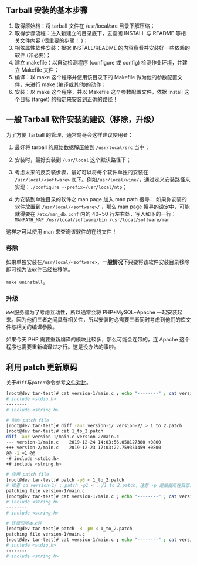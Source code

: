 ## Tarball 安装的基本步骤

1. 取得原始档：将 tarball 文件在 /usr/local/src 目录下解压缩；
2. 取得步骤流程：进入新建立的目录底下，去查阅 INSTALL 与 README 等相关文件内容 (很重要的步骤！ )；
3. 相依属性软件安装：根据 INSTALL/README 的内容察看并安装好一些依赖的软件 (非必要)；
4. 建立 makefile：以自动检测程序 (configure 或 config) 检测作业环境，并建立 Makefile 文件；
5. 编译：以 make 这个程序并使用该目录下的 Makefile 做为他的参数配置文件，来进行 make (编译或其他)的动作；
6. 安装：以 make 这个程序，并以 Makefile 这个参数配置文件，依据 install 这个目标 (target) 的指定来安装到正确的路径！

## 一般 Tarball 软件安装的建议（移除，升级）

为了方便 Tarball 的管理，通常鸟哥会这样建议使用者：
1. 最好将 tarball 的原始数据解压缩到 `/usr/local/src` 当中；

2. 安装时，最好安装到 `/usr/local` 这个默认路径下；

3. 考虑未来的反安装步骤，最好可以将每个软件单独的安装在 `/usr/local/<software>` 底下。例如`/usr/local/wine/`，通过定义安装路径来实现：`./configure --prefix=/usr/local/ntp`；

4. 为安装到单独目录的软件之 man page 加入 man path 搜寻：
  如果你安装的软件放置到 `/usr/local/<software>/` ，那么 man page 搜寻的设定中，可能就得要在 `/etc/man_db.conf` 内的 40~50 行左右处，写入如下的一行：
  `MANPATH_MAP /usr/local/software/bin /usr/local/software/man`

  这样才可以使用 man 来查询该软件的在线文件！

### 移除

如果单独安装在`/usr/local/<software>`，**一般情况下**只要将该软件安装目录移除即可视为该软件已经被移除。

`make uninstall`。

### 升级

`WWW`服务器为了考虑互动性，所以通常会将 PHP+MySQL+Apache 一起安装起来。因为他们三者之间具有相关性，所以安装时必需要三者同时考虑到他们的库文件与相关的编译参数。

如果今天 PHP 需要重新编译的模块比较多，那么可能会连带的，连 Apache 这个程序也需要重新编译过才行。这是没办法的事啦。

## 利用 patch 更新原码

关于`diff`与`patch`命令参考[文件对比](../命令/文件对比.md)。

```bash
[root@dev tar-test]# cat version-1/main.c ; echo "--------" ; cat version-2/main.c 
# include <stdio.h>
--------
# include <string.h>

# 制作 patch file
[root@dev tar-test]# diff -aur version-1/ version-2/ > 1_to_2.patch
[root@dev tar-test]# cat 1_to_2.patch 
diff -aur version-1/main.c version-2/main.c
--- version-1/main.c	2019-12-24 14:03:56.058127380 +0800
+++ version-2/main.c	2019-12-23 17:03:22.759351459 +0800
@@ -1 +1 @@
-# include <stdio.h>
+# include <string.h>

# 应用 patch file
[root@dev tar-test]# patch -p0 < 1_to_2.patch 
# 或者 cd version-1/ ; patch -p1 < ../1_to_2.patch，注意 -p 是根据所在目录决定的
patching file version-1/main.c
[root@dev tar-test]# cat version-1/main.c ; echo "--------" ; cat version-2/main.c 
# include <string.h>
--------
# include <string.h>

# 还原旧版本文件
[root@dev tar-test]# patch -R -p0 < 1_to_2.patch 
patching file version-1/main.c
[root@dev tar-test]# cat version-1/main.c ; echo "--------" ; cat version-2/main.c 
# include <stdio.h>
--------
# include <string.h>
```

